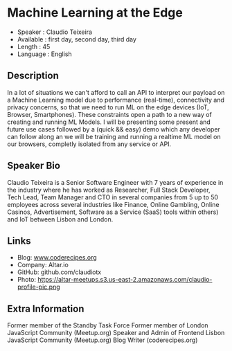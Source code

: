 Machine Learning at the Edge
=================================================

* Speaker   : Claudio Teixeira
* Available : first day, second day, third day
* Length    : 45
* Language  : English

Description
-----------

In a lot of situations we can't afford to call an API to interpret our payload on a Machine Learning model due to performance (real-time), connectivity and privacy concerns, so that we need to run ML on the edge devices (IoT, Browser, Smartphones). These constraints open a path to a new way of creating and running ML Models. I will be presenting some present and future use cases followed by a (quick && easy) demo which any developer can follow along an we will be training and running a realtime ML model on our browsers, completly isolated from any service or API.

Speaker Bio
-----------

Claudio Teixeira is a Senior Software Engineer with 7 years of experience in the industry where he has worked as Researcher, Full Stack Developer, Tech Lead, Team Manager and CTO in several companies from 5 up to 50 employees across several industries like Finance, Online Gambling, Online Casinos, Advertisement, Software as a Service (SaaS) tools within others) and IoT between Lisbon and London.


Links
-----

* Blog: www.coderecipes.org
* Company: Altar.io
* GitHub: github.com/claudiotx
* Photo: https://altar-meetups.s3.us-east-2.amazonaws.com/claudio-profile-pic.png

Extra Information
-----------------

Former member of the Standby Task Force
Former member of London JavaScript Community (Meetup.org)
Speaker and Admin of Frontend Lisbon JavaScript Community (Meetup.org)
Blog Writer (coderecipes.org)

